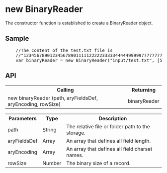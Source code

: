 <H1>new BinaryReader</H1>

The constructor function is established to create a BinaryReader object.

<h2>Sample</h2>
<pre>
	//The content of the test.txt file is 
	//"123456789012345678901111122222333334444499999777777777722222"
	var binaryReader = new BinaryReader("input/test.txt", [5,10,5], ["MS932","MS932","MS932"], 10); 
</pre>

<h2>API</h2>

<table>
<tr><th>Calling</th><th>Returning</th></tr>
<tr><td>new binaryReader (path, aryFieldsDef, aryEncoding, rowSize)</td><td>binaryReader</td></tr>
</table>

<table>
<tr><th>Parameters</th><th>Type</th><th>Description</th></tr>
<tr><td>path</td><td>String</td><td>The relative file or folder path to the storage.</td></tr>
<tr><td>aryFieldsDef</td><td>Array</td><td>An array that defines all field length.</td></tr>
<tr><td>aryEncoding</td><td>Array</td><td>An array that defines all field charset names.</td></tr>
<tr><td>rowSize</td><td>Number</td><td>The binary size of a record.</td></tr>
</table>

